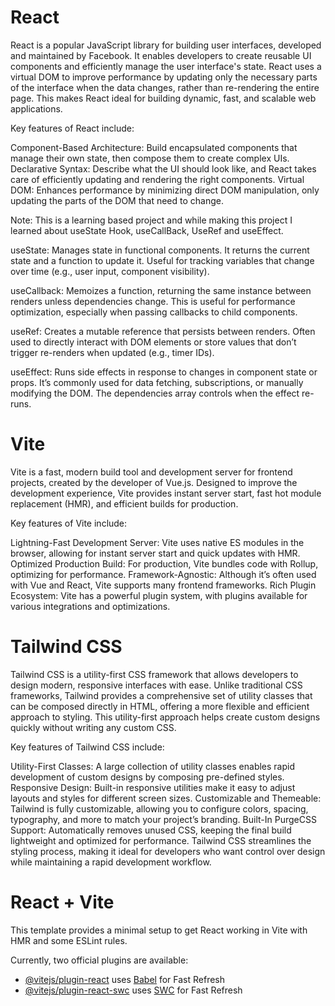 # React
React is a popular JavaScript library for building user interfaces, developed and maintained by Facebook. It enables developers to create reusable UI components and efficiently manage the user interface's state. React uses a virtual DOM to improve performance by updating only the necessary parts of the interface when the data changes, rather than re-rendering the entire page. This makes React ideal for building dynamic, fast, and scalable web applications.

Key features of React include:

Component-Based Architecture: Build encapsulated components that manage their own state, then compose them to create complex UIs.
Declarative Syntax: Describe what the UI should look like, and React takes care of efficiently updating and rendering the right components.
Virtual DOM: Enhances performance by minimizing direct DOM manipulation, only updating the parts of the DOM that need to change.

Note: This is a learning based project and while making this project I learned about useState Hook, useCallBack, UseRef and useEffect.

 useState: Manages state in functional components. It returns the current state and a function to update it. Useful for tracking variables that change over time (e.g., user input, component visibility).

useCallback: Memoizes a function, returning the same instance between renders unless dependencies change. This is useful for performance optimization, especially when passing callbacks to child components.

useRef: Creates a mutable reference that persists between renders. Often used to directly interact with DOM elements or store values that don’t trigger re-renders when updated (e.g., timer IDs).

useEffect: Runs side effects in response to changes in component state or props. It’s commonly used for data fetching, subscriptions, or manually modifying the DOM. The dependencies array controls when the effect re-runs.

# Vite
Vite is a fast, modern build tool and development server for frontend projects, created by the developer of Vue.js. Designed to improve the development experience, Vite provides instant server start, fast hot module replacement (HMR), and efficient builds for production.

Key features of Vite include:

Lightning-Fast Development Server: Vite uses native ES modules in the browser, allowing for instant server start and quick updates with HMR.
Optimized Production Build: For production, Vite bundles code with Rollup, optimizing for performance.
Framework-Agnostic: Although it’s often used with Vue and React, Vite supports many frontend frameworks.
Rich Plugin Ecosystem: Vite has a powerful plugin system, with plugins available for various integrations and optimizations.

# Tailwind CSS
Tailwind CSS is a utility-first CSS framework that allows developers to design modern, responsive interfaces with ease. Unlike traditional CSS frameworks, Tailwind provides a comprehensive set of utility classes that can be composed directly in HTML, offering a more flexible and efficient approach to styling. This utility-first approach helps create custom designs quickly without writing any custom CSS.

Key features of Tailwind CSS include:

Utility-First Classes: A large collection of utility classes enables rapid development of custom designs by composing pre-defined styles.
Responsive Design: Built-in responsive utilities make it easy to adjust layouts and styles for different screen sizes.
Customizable and Themeable: Tailwind is fully customizable, allowing you to configure colors, spacing, typography, and more to match your project’s branding.
Built-In PurgeCSS Support: Automatically removes unused CSS, keeping the final build lightweight and optimized for performance.
Tailwind CSS streamlines the styling process, making it ideal for developers who want control over design while maintaining a rapid development workflow.


# React + Vite

This template provides a minimal setup to get React working in Vite with HMR and some ESLint rules.

Currently, two official plugins are available:

- [@vitejs/plugin-react](https://github.com/vitejs/vite-plugin-react/blob/main/packages/plugin-react/README.md) uses [Babel](https://babeljs.io/) for Fast Refresh
- [@vitejs/plugin-react-swc](https://github.com/vitejs/vite-plugin-react-swc) uses [SWC](https://swc.rs/) for Fast Refresh
